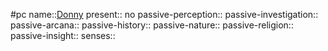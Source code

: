 #pc
name::[Donny](0%20ttrpg/_Settings/Leverhulm/pc-donny.md)
present:: no
passive-perception::
passive-investigation::
passive-arcana::
passive-history::
passive-nature::
passive-religion::
passive-insight::
senses::